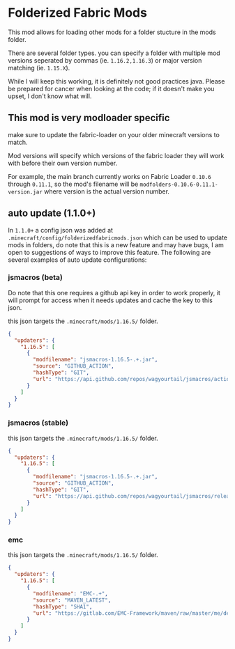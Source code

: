 # Folderized Fabric Mods

This mod allows for loading other mods for a folder stucture in the mods folder.

There are several folder types. you can specify a folder with multiple mod versions seperated by commas (ie.
`1.16.2,1.16.3`) or major version matching (ie. `1.15.X`).

While I will keep this working, it is definitely not good practices java. Please be prepared for cancer when looking at the code; if it doesn't make you upset, I don't know what will.

## This mod is very modloader specific
make sure to update the fabric-loader on your older minecraft versions to match.

Mod versions will specify which versions of the fabric loader they will work with before their own version number.

For example, the main branch currently works on Fabric Loader `0.10.6` through `0.11.1`, so the mod's filename will be `modfolders-0.10.6-0.11.1-version.jar`
where version is the actual version number.

## auto update (1.1.0+)
In `1.1.0+` a config json was added at `.minecraft/config/folderizedfabricmods.json` which can be used to update mods in folders, do note that this is a new feature and may have bugs, I am open to suggestions of ways to improve this feature. The following are several examples of auto update configurations:

### jsmacros (beta)
Do note that this one requires a github api key in order to work properly, it will prompt for access when it needs updates and cache the key to this json.

this json targets the `.minecraft/mods/1.16.5/` folder.
```json
{
  "updaters": {
    "1.16.5": [
      {
        "modfilename": "jsmacros-1.16.5-.+.jar",
        "source": "GITHUB_ACTION",
        "hashType": "GIT",
        "url": "https://api.github.com/repos/wagyourtail/jsmacros/actions/runs?branch\u003dmaster\u0026status\u003dcompleted"
      }
    ]
  }
}
```

### jsmacros (stable)

this json targets the `.minecraft/mods/1.16.5/` folder.
```json
{
  "updaters": {
    "1.16.5": [
      {
        "modfilename": "jsmacros-1.16.5-.+.jar",
        "source": "GITHUB_ACTION",
        "hashType": "GIT",
        "url": "https://api.github.com/repos/wagyourtail/jsmacros/releases"
      }
    ]
  }
}
```

### emc
this json targets the `.minecraft/mods/1.16.5/` folder.
```json
{
  "updaters": {
    "1.16.5": [
      {
        "modfilename": "EMC-.+",
        "source": "MAVEN_LATEST",
        "hashType": "SHA1",
        "url": "https://gitlab.com/EMC-Framework/maven/raw/master/me/deftware/EMC-F-v2/latest-1.16.5/EMC-F-v2-latest-1.16.5.jar"
      }
    ]
  }
}
```
